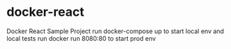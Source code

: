 # docker-react
Docker React Sample Project
run docker-compose up to start local env and local tests
run docker run 8080:80 to start prod env
